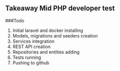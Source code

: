 ## Takeaway Mid PHP developer test

###Todo

1. Initial laravel and docker installing
2. Models, migrations and seeders creation
3. Services integration
4. REST API creation
5. Repositories and entities adding
6. Tests running
7. Pushing to github

